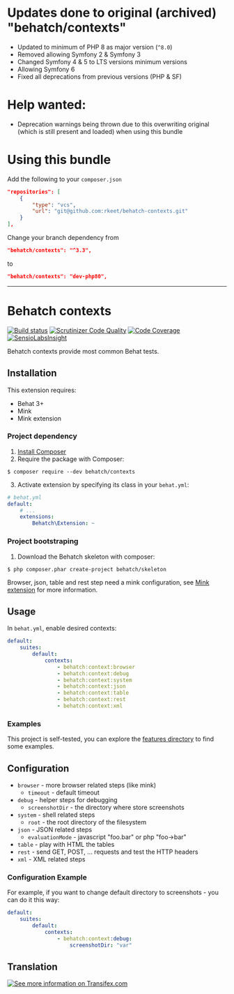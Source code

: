 # Updates done to original (archived) "behatch/contexts"

- Updated to minimum of PHP 8 as major version (`^8.0`)
- Removed allowing Symfony 2 & Symfony 3
- Changed Symfony 4 & 5 to LTS versions minimum versions
- Allowing Symfony 6
- Fixed all deprecations from previous versions (PHP & SF)

# Help wanted: 

- Deprecation warnings being thrown due to this overwriting original (which is still present and loaded) when using this 
bundle

# Using this bundle 

Add the following to your `composer.json`

```json
"repositories": [
    {
        "type": "vcs",
        "url": "git@github.com:rkeet/behatch-contexts.git"
    }
],
```

Change your branch dependency from 

```json
"behatch/contexts": "^3.3",
```

to

```json
"behatch/contexts": "dev-php80",
```

---

Behatch contexts
================

[![Build status](https://travis-ci.org/Behatch/contexts.svg?branch=master)](https://travis-ci.org/Behatch/contexts)
[![Scrutinizer Code Quality](https://scrutinizer-ci.com/g/Behatch/contexts/badges/quality-score.png?b=master)](https://scrutinizer-ci.com/g/Behatch/contexts/?branch=master)
[![Code Coverage](https://scrutinizer-ci.com/g/Behatch/contexts/badges/coverage.png?b=master)](https://scrutinizer-ci.com/g/Behatch/contexts/?branch=master)
[![SensioLabsInsight](https://insight.sensiolabs.com/projects/ed08ea06-93c2-4b90-b65b-4364302b5108/mini.png)](https://insight.sensiolabs.com/projects/ed08ea06-93c2-4b90-b65b-4364302b5108)

Behatch contexts provide most common Behat tests.

Installation
------------

This extension requires:

* Behat 3+
* Mink
* Mink extension

### Project dependency

1. [Install Composer](https://getcomposer.org/download/)
2. Require the package with Composer:

```
$ composer require --dev behatch/contexts
```

3. Activate extension by specifying its class in your `behat.yml`:

```yaml
# behat.yml
default:
    # ...
    extensions:
        Behatch\Extension: ~
```

### Project bootstraping

1. Download the Behatch skeleton with composer:

```
$ php composer.phar create-project behatch/skeleton
```

Browser, json, table and rest step need a mink configuration, see [Mink
extension](https://github.com/Behat/MinkExtension) for more information.

Usage
-----

In `behat.yml`, enable desired contexts:

```yaml
default:
    suites:
        default:
            contexts:
                - behatch:context:browser
                - behatch:context:debug
                - behatch:context:system
                - behatch:context:json
                - behatch:context:table
                - behatch:context:rest
                - behatch:context:xml
```

### Examples

This project is self-tested, you can explore the [features
directory](./tests/features) to find some examples.

Configuration
-------------

* `browser` - more browser related steps (like mink)
    * `timeout` - default timeout
* `debug` - helper steps for debugging
    * `screenshotDir` - the directory where store screenshots
* `system` - shell related steps
    * `root` - the root directory of the filesystem
* `json` - JSON related steps
    * `evaluationMode` - javascript "foo.bar" or php "foo->bar"
* `table` - play with HTML the tables
* `rest` - send GET, POST, ... requests and test the HTTP headers
* `xml` - XML related steps

### Configuration Example

For example, if you want to change default directory to screenshots - you can do it this way:

```yaml
default:
    suites:
        default:
            contexts:
                - behatch:context:debug:
                    screenshotDir: "var"
```

Translation
-----------

[![See more information on Transifex.com](https://www.transifex.com/projects/p/behatch-contexts/resource/enxliff/chart/image_png)](https://www.transifex.com/projects/p/behatch-contexts/)
